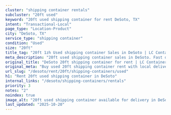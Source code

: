 ```yaml
---
cluster: "shipping container rentals"
subcluster: "20ft used"
keyword: "20ft used shipping container for rent DeSoto, TX"
intent: "Transactional-Local"
page_type: "Location-Product"
city: "DeSoto, TX"
service_type: "shipping container"
condition: "Used"
size: "20ft"
title_tag: "20ft 1zh Used shipping container Sales in DeSoto | LC Container"
meta_description: "20ft used shipping container sales in DeSoto. Fast delivery, competitive pricing. Serving shipping containers area. Quote ID: 54V. Call (214) 524-4168 for your free quote today."
original_title: "DeSoto 20ft shipping container for rent | LC Container"
original_meta: "Buy used 20ft shipping container rent with local delivery in DeSoto, TX. LC Container — local Since 2003. Request a fast quote today."
url_slug: "/desoto/rent/20ft/shipping-containers/used"
h1: "Rent 20ft used shipping container in DeSoto"
internal_links: "/desoto/shipping-containers/rentals"
priority: 3
notes: "2"
noindex: true
image_alt: "20ft used shipping container available for delivery in DeSoto"
last_updated: "2025-10-20"
---
```


<!-- TODO: Add unique city/inventory copy, images, and internal links here. -->
